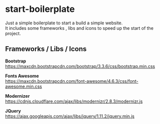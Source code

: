 # start-boilerplate

Just a simple boilerplate to start a build a simple website. <br>
It includes some frameworks , libs and icons to speed up the start of the project.


## Frameworks / Libs / Icons

**Bootstrap** <br>
https://maxcdn.bootstrapcdn.com/bootstrap/3.3.6/css/bootstrap.min.css

**Fonts Awesome** <br>
https://maxcdn.bootstrapcdn.com/font-awesome/4.6.3/css/font-awesome.min.css

**Modernizer** <br>
https://cdnjs.cloudflare.com/ajax/libs/modernizr/2.8.3/modernizr.js

**JQuery** <br>
https://ajax.googleapis.com/ajax/libs/jquery/1.11.2/jquery.min.js


